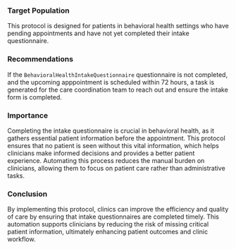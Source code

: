 ### Target Population
This protocol is designed for patients in behavioral health settings who have pending appointments and have not yet completed their intake questionnaire.

### Recommendations
If the `BehavioralHealthIntakeQuestionnaire`  questionnaire is not completed, and the upcoming apppointment is scheduled within 72 hours, a task is generated for the care coordination team to reach out and ensure the intake form is completed.

### Importance
Completing the intake questionnaire is crucial in behavioral health, as it gathers essential patient information before the appointment. This protocol ensures that no patient is seen without this vital information, which helps clinicians make informed decisions and provides a better patient experience. Automating this process reduces the manual burden on clinicians, allowing them to focus on patient care rather than administrative tasks.

### Conclusion
By implementing this protocol, clinics can improve the efficiency and quality of care by ensuring that intake questionnaires are completed timely. This automation supports clinicians by reducing the risk of missing critical patient information, ultimately enhancing patient outcomes and clinic workflow.
